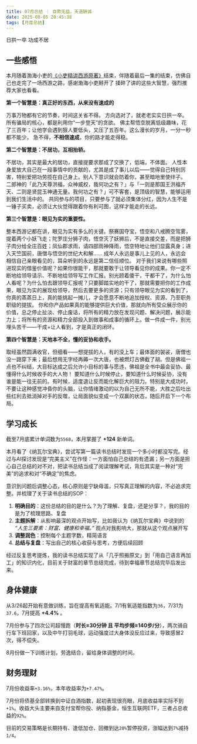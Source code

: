 ```yaml
---
title: 07月总结 ｜ 自欺无益，天道酬诚
date: 2025-08-05 20:45:38
tags: [月度总结]
---
```

日拱一卒 功成不居

## 一些感悟

本月随着渤海小吏的[《小吏精讲西游原著》](https://space.bilibili.com/504934876/lists/4449640?type=season)结束，伴随着最后一集的结束，仿佛自己也走完了一场西游之路，感谢渤海小吏掰开了 揉碎了讲的这些大智慧，强烈推荐大家也看看。

**第一个智慧是：真正好的东西，从来没有速成的**

万事万物都有它的节奏，时间这关省不得。
方向选对了，就老老实实日拱一卒。所有骗局的核心，都是利用你“一步登天”的贪欲。
佛主帮悟空脱离低级趣味，花了三百年；让他学会遇到狠人要低头，又压了五百年。这么漫长的岁月，一分一秒都不能少。 急不得，**不相信速成**，你的路才能走得稳。


**第二个智慧是：不居功，互相抬轿。**

不居功，其实是最大的居功，直接提要求那成了交换了，低端，不体面。
人性本身爱放大自己在一段事情中的贡献的，尤其是成了事儿以后——觉得自己特别厉害，特别爱把功劳揽在自己身上。别人下意识就会防着你，甚至暗地里使绊子。
二郎神的「此乃天尊洪福，众神威权，我何功之有？」与「一则是那国王洪福齐天、二则是贤昆玉神通无量。我何功之有？」可不客套，是顶级的智慧，能够运用到我们生活中的。
共同参与的项目，只要参与了就必须集体分红，因为人生不是一锤子买卖，必须让大伙觉得跟着你有利可图，这样才能走的长远。


**第三个智慧是：眼见为实的重要性。**

整本西游记都在讲，眼见为实有多么的关键。祭赛国夺宝，悟空和八戒腾空驾雾，提着两个小妖飞走；陀罗庄分狮子肉，悟空灭了妖狮后，不是直接交差，而是把狮子肉分给全庄百姓；凤仙郡求雨，请四部雨神降雨，悟空特地让他们显露真身；进入天竺国前，唐僧与悟空的世纪大和解……
成年人永远是事儿上见的人，永远会相信自己亲眼看见的，耳朵听到的永远是第二信任顺位。
对于我们来说有哪些照进现实的借鉴价值呢？如果你很能干，那就要敢于让领导看见你的成果。你一定不断地给领导请示、不断地给领导写工作汇报。别光顾着傻干，干都干了，为什么怕人看呢？为什么怕去跟领导汇报呢？只要脚踏实地的干了，那就需要把你的工作成果，眼见为实的展现给领导，然后去要更多的资源；只有领导眼见为实的看到了，你真的蒸蒸日上，真的能挑起一摊儿，才会愿意不断地追加授权、资源、乃至职务职级的提拔。
你和你产品如果真的能够提供巨大价值，那就向所有受众展示你的价值，总之停止扯淡、停止废话，将所有的精力放在发现问题、解决问题，展示能力上；将所有的资源和精力全部投入到做事和成事的循环上。做一件成一件，别光埋头苦干——干成+让人看到，才是真正的闭环。


**第四个智慧是：天地本不全，懂的妥协和收手。**

取经虽然圆满收官，但细看——想提拔的人，有的没上车；最体面的袈裟，唐僧也没一路穿下来；最后想用无字经再薅一次大唐，也被燃灯古佛截了胡。但是佛祖一点也不纠结，大目标达成之后允许小目标的事与愿违，佛祖是全书中最会妥协、最懂得什么时候收手的大人物！
要知道什么时候停止，要知道什么时候妥协，没有谁是能一往无前的。有时候，适度退让反而能化解巨大的阻力。特别是大成功时，不要让这种感觉冲昏你的头脑，让你情绪激动的以为自己无所不能，大胜之后吐出些红利去抵消掉对手的反噬，让局面貌似变成一个双赢的状态，随后开启下一个布局。

## 学习成长

截至7月底累计单词数为`5568`，本月掌握了 **+124** 新单词。

本月看了《纳瓦尔宝典》，尝试写第一篇读书总结时发现一个多小时都没写完。经过与AI探讨发现是“完美主义”在作怪：一方面怕自己总结的有遗漏；另一方面是担心自己总结的对不对，把读书总结当成了阅读理解考试，背后其实是一种对“完美”的追求和对“不确定”的焦虑。

意识到问题后调整心态，核心原则是宁缺毋滥，只写真正理解的内容，不必追求完整。并梳理了关于读书总结的SOP：
1. **明确目的**：这份总结的目的是什么？为了理解、复盘，还是分享？，我的目的是为了梳理思路、复盘
2. **主题拆解**：从影响最深的观点开始写，比如我认为《纳瓦尔宝典》中说到的 *“人生三要素：财富、健康和幸福。”* 观点对我影响大，那就从这个观点展开写
3. **调整润色**：控制每个主题字数，精简语言
4. **总结与复盘**：写出自己的核心收获与思考，方便后续回顾

经过反复思考提炼，我的读书总结实现了从「几乎照搬原文」到「用自己语言再加工」的知识内化，目前关于财富的章节总结完成，待到幸福章节总结完毕后发出来。

## 身体健康

从3/26起开始有意做训练，旨在提高有氧适能。7/1有氧适能指数为`36`，7/31为`37.6`，7月提高 **+4.4%** 。

7月份参与了四次公司超慢跑（**时长≥30分钟 且 平均步频≥140步/分**），两次骑自行车下班回家，以及中午打羽毛球，运动强度过大身体没反应过来，导致感冒2次，得不偿失。

8月份做一下训练计划，劳逸结合，留给身体调整的时间。

## 财务理财

7月份收益率`+3.16%`，本年收益率为`+7.47%`。

7月份将债基全部转换到中证白酒指数，起初表现很亮眼，月底收益率实际不到 `+1%`。收益大头主要来自支付宝帮你投、纳指基金，恒生互联网ETF，三者占总收益的`92%`。

目前的交易策略是长期持有、逢低加仓、回撤到达`20%`暂停投资，涨幅达到`7%`减持`1/4`。
